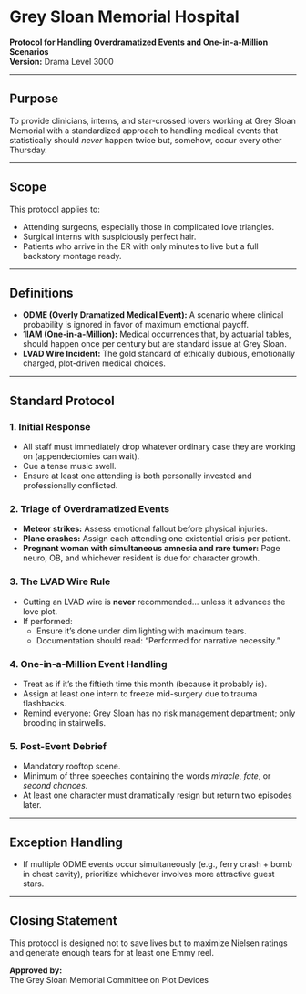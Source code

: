 # Grey Sloan Memorial Hospital  
**Protocol for Handling Overdramatized Events and One-in-a-Million Scenarios**  
**Version:** Drama Level 3000  

---

## Purpose
To provide clinicians, interns, and star-crossed lovers working at Grey Sloan Memorial with a standardized approach to handling medical events that statistically should *never* happen twice but, somehow, occur every other Thursday.  

---

## Scope
This protocol applies to:  
- Attending surgeons, especially those in complicated love triangles.  
- Surgical interns with suspiciously perfect hair.  
- Patients who arrive in the ER with only minutes to live but a full backstory montage ready.  

---

## Definitions
- **ODME (Overly Dramatized Medical Event):** A scenario where clinical probability is ignored in favor of maximum emotional payoff.  
- **1IAM (One-in-a-Million):** Medical occurrences that, by actuarial tables, should happen once per century but are standard issue at Grey Sloan.  
- **LVAD Wire Incident:** The gold standard of ethically dubious, emotionally charged, plot-driven medical choices.  

---

## Standard Protocol

### 1. Initial Response
- All staff must immediately drop whatever ordinary case they are working on (appendectomies can wait).  
- Cue a tense music swell.  
- Ensure at least one attending is both personally invested and professionally conflicted.  

### 2. Triage of Overdramatized Events
- **Meteor strikes:** Assess emotional fallout before physical injuries.  
- **Plane crashes:** Assign each attending one existential crisis per patient.  
- **Pregnant woman with simultaneous amnesia and rare tumor:** Page neuro, OB, and whichever resident is due for character growth.  

### 3. The LVAD Wire Rule
- Cutting an LVAD wire is **never** recommended… unless it advances the love plot.  
- If performed:  
  - Ensure it’s done under dim lighting with maximum tears.  
  - Documentation should read: “Performed for narrative necessity.”  

### 4. One-in-a-Million Event Handling
- Treat as if it’s the fiftieth time this month (because it probably is).  
- Assign at least one intern to freeze mid-surgery due to trauma flashbacks.  
- Remind everyone: Grey Sloan has no risk management department; only brooding in stairwells.  

### 5. Post-Event Debrief
- Mandatory rooftop scene.  
- Minimum of three speeches containing the words *miracle*, *fate*, or *second chances*.  
- At least one character must dramatically resign but return two episodes later.  

---

## Exception Handling
- If multiple ODME events occur simultaneously (e.g., ferry crash + bomb in chest cavity), prioritize whichever involves more attractive guest stars.  

---

## Closing Statement
This protocol is designed not to save lives but to maximize Nielsen ratings and generate enough tears for at least one Emmy reel.  

**Approved by:**  
The Grey Sloan Memorial Committee on Plot Devices  
